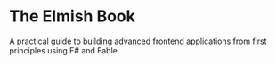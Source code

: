# The Elmish Book

A practical guide to building advanced frontend applications from first principles using F# and Fable.
